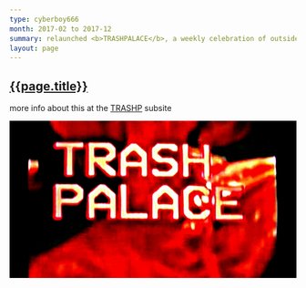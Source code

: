 ```yaml
---
type: cyberboy666
month: 2017-02 to 2017-12
summary: relaunched <b>TRASHPALACE</b>, a weekly celebration of outsider, strange, experimental and cult cinema
layout: page
---
```


## [ {{page.title}} ]({{page.url}})

more info about this at the [TRASHP] subsite

[![image][trashpalace]][TRASHP]

[TRASHP]: {{site.url}}/trashpalace
[trashpalace]: /images/trashpalace-banner.jpg
